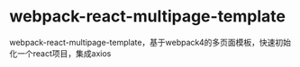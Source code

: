 # webpack-react-multipage-template
webpack-react-multipage-template，基于webpack4的多页面模板，快速初始化一个react项目，集成axios
